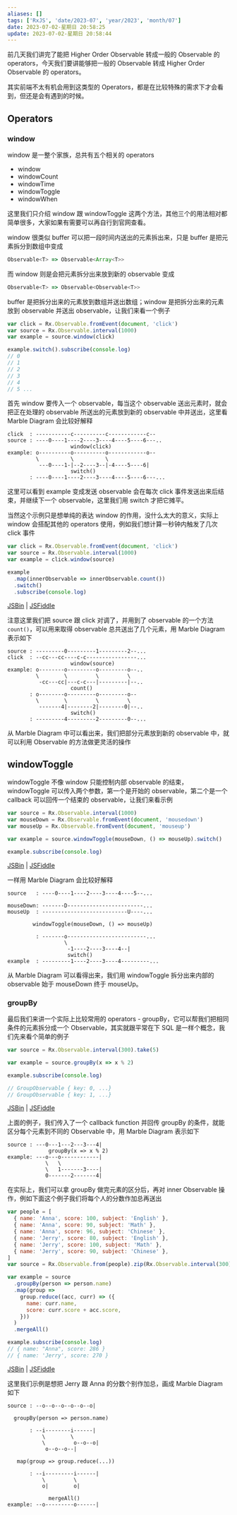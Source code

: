```yaml
---
aliases: []
tags: ['RxJS', 'date/2023-07', 'year/2023', 'month/07']
date: 2023-07-02-星期日 20:58:25
update: 2023-07-02-星期日 20:58:44
---
```


前几天我们讲完了能把 Higher Order Observable 转成一般的 Observable 的 operators，今天我们要讲能够把一般的 Observable 转成 Higher Order Observable 的 operators。

其实前端不太有机会用到这类型的 Operators，都是在比较特殊的需求下才会看到，但还是会有遇到的时候。

## Operators

### window

window 是一整个家族，总共有五个相关的 operators

- window
- windowCount
- windowTime
- windowToggle
- windowWhen

这里我们只介绍 window 跟 windowToggle 这两个方法，其他三个的用法相对都简单很多，大家如果有需要可以再自行到官网查看。

window 很类似 buffer 可以把一段时间内送出的元素拆出来，只是 buffer 是把元素拆分到数组中变成

```ts
Observable<T> => Observable<Array<T>>
```

而 window 则是会把元素拆分出来放到新的 observable 变成

```ts
Observable<T> => Observable<Observable<T>>
```

buffer 是把拆分出来的元素放到数组并送出数组；window 是把拆分出来的元素放到 observable 并送出 observable，让我们来看一个例子

```js
var click = Rx.Observable.fromEvent(document, 'click')
var source = Rx.Observable.interval(1000)
var example = source.window(click)

example.switch().subscribe(console.log)
// 0
// 1
// 2
// 3
// 4
// 5 ...
```

首先 window 要传入一个 observable，每当这个 observable 送出元素时，就会把正在处理的 observable 所送出的元素放到新的 observable 中并送出，这里看 Marble Diagram 会比较好解释

```
click  : -----------c----------c------------c--
source : ----0----1----2----3----4----5----6---..
                    window(click)
example: o----------o----------o------------o--
         \          \          \
          ---0----1-|--2----3--|-4----5----6|
                    switch()
       : ----0----1----2----3----4----5----6---...
```

这里可以看到 example 变成发送 observable 会在每次 click 事件发送出来后结束，并继续下一个 observable，这里我们用 switch 才把它摊平。

当然这个示例只是想单纯的表达 window 的作用，没什么太大的意义，实际上 window 会搭配其他的 operators 使用，例如我们想计算一秒钟内触发了几次 click 事件

```js
var click = Rx.Observable.fromEvent(document, 'click')
var source = Rx.Observable.interval(1000)
var example = click.window(source)

example
  .map(innerObservable => innerObservable.count())
  .switch()
  .subscribe(console.log)
```

[JSBin](https://jsbin.com/fudocigewi/4/edit?html,js,output) | [JSFiddle](https://jsfiddle.net/sy1fybre/3/)

注意这里我们把 source 跟 click 对调了，并用到了 observable 的一个方法 `count()`，可以用来取得 observable 总共送出了几个元素，用 Marble Diagram 表示如下

```
source : ---------0---------1---------2--...
click  : --cc---cc----c-c----------------...
                    window(source)
example: o--------o---------o---------o--..
         \        \         \         \
          -cc---cc|---c-c---|---------|--..
                    count()
       : o--------o---------o---------o--
         \        \         \         \
          -------4|--------2|--------0|--..
                    switch()
       : ---------4---------2---------0--...
```

从 Marble Diagram 中可以看出来，我们把部分元素放到新的 observable 中，就可以利用 Observable 的方法做更灵活的操作

## windowToggle

windowToggle 不像 window 只能控制内部 observable 的结束，windowToggle 可以传入两个参数，第一个是开始的 observable，第二个是一个 callback 可以回传一个结束的 observable，让我们来看示例

```js
var source = Rx.Observable.interval(1000)
var mouseDown = Rx.Observable.fromEvent(document, 'mousedown')
var mouseUp = Rx.Observable.fromEvent(document, 'mouseup')

var example = source.windowToggle(mouseDown, () => mouseUp).switch()

example.subscribe(console.log)
```

[JSBin](https://jsbin.com/fudocigewi/3/edit?html,js,output) | [JSFiddle](https://jsfiddle.net/sy1fybre/2/)

一样用 Marble Diagram 会比较好解释

```
source   : ----0----1----2----3----4----5--...

mouseDown: -------D------------------------...
mouseUp  : ---------------------------U----...

        windowToggle(mouseDown, () => mouseUp)

         : -------o-------------------------...
                  \
                   -1----2----3----4--|
                   switch()
example  : ---------1----2----3----4---------...
```

从 Marble Diagram 可以看得出来，我们用 windowToggle 拆分出来内部的 observable 始于 mouseDown 终于 mouseUp。

### groupBy

最后我们来讲一个实际上比较常用的 operators - groupBy，它可以帮我们把相同条件的元素拆分成一个 Observable，其实就跟平常在下 SQL 是一样个概念，我们先来看个简单的例子

```js
var source = Rx.Observable.interval(300).take(5)

var example = source.groupBy(x => x % 2)

example.subscribe(console.log)

// GroupObservable { key: 0, ...}
// GroupObservable { key: 1, ...}
```

[JSBin](https://jsbin.com/fudocigewi/1/edit?html,js,console) | [JSFiddle](https://jsfiddle.net/sy1fybre/1/)

上面的例子，我们传入了一个 callback function 并回传 groupBy 的条件，就能区分每个元素到不同的 Observable 中，用 Marble Diagram 表示如下

```
source : ---0---1---2---3---4|
             groupBy(x => x % 2)
example: ---o---o------------|
            \   \
            \   1-------3----|
            0-------2-------4|
```

在实际上，我们可以拿 groupBy 做完元素的区分后，再对 inner Observable 操作，例如下面这个例子我们将每个人的分数作加总再送出

```js
var people = [
  { name: 'Anna', score: 100, subject: 'English' },
  { name: 'Anna', score: 90, subject: 'Math' },
  { name: 'Anna', score: 96, subject: 'Chinese' },
  { name: 'Jerry', score: 80, subject: 'English' },
  { name: 'Jerry', score: 100, subject: 'Math' },
  { name: 'Jerry', score: 90, subject: 'Chinese' },
]
var source = Rx.Observable.from(people).zip(Rx.Observable.interval(300), (x, y) => x)

var example = source
  .groupBy(person => person.name)
  .map(group =>
    group.reduce((acc, curr) => ({
      name: curr.name,
      score: curr.score + acc.score,
    }))
  )
  .mergeAll()

example.subscribe(console.log)
// { name: "Anna", score: 286 }
// { name: 'Jerry', score: 270 }
```

[JSBin](https://jsbin.com/fudocigewi/2/edit?html,js,console) | [JSFiddle](https://jsfiddle.net/sy1fybre/)

这里我们示例是想把 Jerry 跟 Anna 的分数个别作加总，画成 Marble Diagram 如下

```
source : --o--o--o--o--o--o|

  groupBy(person => person.name)

       : --i--------i------|
           \        \
           \         o--o--o|
            o--o--o--|

   map(group => group.reduce(...))

       : --i---------i------|
           \         \
           o|        o|

             mergeAll()
example: --o---------o------|
```
